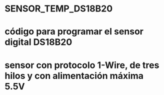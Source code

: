 # SENSOR_TEMP_DS18B20
# código para programar el sensor digital DS18B20
# sensor con protocolo 1-Wire, de tres hilos y con alimentación máxima 5.5V

